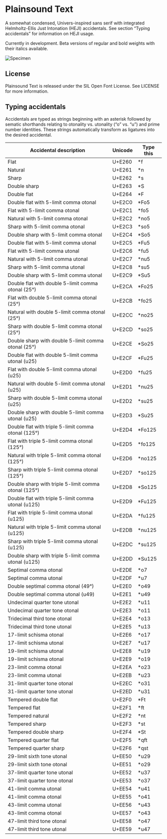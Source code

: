 # Plainsound Text

A somewhat condensed, Univers-inspired sans serif with integrated Helmholtz-Ellis Just Intonation (HEJI)
accidentals. See section “Typing accidentals” for information on HEJI usage.

Currently in development. Beta versions of regular and bold weights with their italics available. 

![Specimen](Testing/Specimen.png)

## License

Plainsound Text is released under the SIL Open Font License. See LICENSE for more information.

## Typing accidentals

Accidentals are typed as strings beginning with an asterisk followed by sematic shorthands
relating to otonality vs. utonality (“o” vs. “u”) and prime number identities. These strings
automatically transform as ligatures into the desired accidental.

| Accidental description                               | Unicode | Type this |
| ---------------------------------------------------- | ------- | --------- |
| Flat                                                 | U+E260  | \*f       |
| Natural                                              | U+E261  | \*n       |
| Sharp                                                | U+E262  | \*s       |
| Double sharp                                         | U+E263  | \*S       |
| Double flat                                          | U+E264  | \*F       |
| Double flat with 5-limit comma otonal                | U+E2C0  | \*Fo5     |
| Flat with 5-limit comma otonal                       | U+E2C1  | \*fo5     |
| Natural with 5-limit comma otonal                    | U+E2C2  | \*no5     |
| Sharp with 5-limit comma otonal                      | U+E2C3  | \*so5     |
| Double sharp with 5-limit comma otonal               | U+E2C4  | \*So5     |
| Double flat with 5-limit comma utonal                | U+E2C5  | \*Fu5     |
| Flat with 5-limit comma utonal                       | U+E2C6  | \*fu5     |
| Natural with 5-limit comma utonal                    | U+E2C7  | \*nu5     |
| Sharp with 5-limit comma utonal                      | U+E2C8  | \*su5     |
| Double sharp with 5-limit comma utonal               | U+E2C9  | \*Su5     |
| Double flat with double 5-limit comma otonal (25°)   | U+E2CA  | \*Fo25    |
| Flat with double 5-limit comma otonal (25°)          | U+E2CB  | \*fo25    |
| Natural with double 5-limit comma otonal (25°)       | U+E2CC  | \*no25    |
| Sharp with double 5-limit comma otonal (25°)         | U+E2CD  | \*so25    |
| Double sharp with double 5-limit comma otonal (25°)  | U+E2CE  | \*So25    |
| Double flat with double 5-limit comma utonal (u25)   | U+E2CF  | \*Fu25    |
| Flat with double 5-limit comma utonal (u25)          | U+E2D0  | \*fu25    |
| Natural with double 5-limit comma utonal (u25)       | U+E2D1  | \*nu25    |
| Sharp with double 5-limit comma utonal (u25)         | U+E2D2  | \*su25    |
| Double sharp with double 5-limit comma utonal (u25)  | U+E2D3  | \*Su25    |
| Double flat with triple 5-limit comma otonal (125°)  | U+E2D4  | \*Fo125   |
| Flat with triple 5-limit comma otonal (125°)         | U+E2D5  | \*fo125   |
| Natural with triple 5-limit comma otonal (125°)      | U+E2D6  | \*no125   |
| Sharp with triple 5-limit comma otonal (125°)        | U+E2D7  | \*so125   |
| Double sharp with triple 5-limit comma otonal (125°) | U+E2D8  | \*So125   |
| Double flat with triple 5-limit comma utonal (u125)  | U+E2D9  | \*Fu125   |
| Flat with triple 5-limit comma utonal (u125)         | U+E2DA  | \*fu125   |
| Natural with triple 5-limit comma utonal (u125)      | U+E2DB  | \*nu125   |
| Sharp with triple 5-limit comma utonal (u125)        | U+E2DC  | \*su125   |
| Double sharp with triple 5-limit comma utonal (u125) | U+E2DD  | \*Su125   |
| Septimal comma otonal                                | U+E2DE  | \*o7      |
| Septimal comma utonal                                | U+E2DF  | \*u7      |
| Double septimal comma otonal (49°)                   | U+E2E0  | \*o49     |
| Double septimal comma utonal (u49)                   | U+E2E1  | \*u49     |
| Undecimal quarter tone utonal                        | U+E2E2  | \*u11     |
| Undecimal quarter tone otonal                        | U+E2E3  | \*o11     |
| Tridecimal third tone otonal                         | U+E2E4  | \*o13     |
| Tridecimal third tone utonal                         | U+E2E5  | \*u13     |
| 17-limit schisma otonal                              | U+E2E6  | \*o17     |
| 17-limit schisma utonal                              | U+E2E7  | \*u17     |
| 19-limit schisma utonal                              | U+E2E8  | \*u19     |
| 19-limit schisma otonal                              | U+E2E9  | \*o19     |
| 23-limit comma otonal                                | U+E2EA  | \*o23     |
| 23-limit comma utonal                                | U+E2EB  | \*u23     |
| 31-limit quarter tone otonal                         | U+E2EC  | \*o31     |
| 31-limit quarter tone utonal                         | U+E2ED  | \*u31     |
| Tempered double flat                                 | U+E2F0  | \*Ft      |
| Tempered flat                                        | U+E2F1  | \*ft      |
| Tempered natural                                     | U+E2F2  | \*nt      |
| Tempered sharp                                       | U+E2F3  | \*st      |
| Tempered double sharp                                | U+E2F4  | \*St      |
| Tempered quarter flat                                | U+E2F5  | \*qft     |
| Tempered quarter sharp                               | U+E2F6  | \*qst     |
| 29-limit sixth tone utonal                           | U+EE50  | \*u29     |
| 29-limit sixth tone otonal                           | U+EE51  | \*o29     |
| 37-limit quarter tone utonal                         | U+EE52  | \*u37     |
| 37-limit quarter tone otonal                         | U+EE53  | \*o37     |
| 41-limit comma utonal                                | U+EE54  | \*u41     |
| 41-limit comma otonal                                | U+EE55  | \*o41     |
| 43-limit comma utonal                                | U+EE56  | \*u43     |
| 43-limit comma otonal                                | U+EE57  | \*o43     |
| 47-limit third tone otonal                           | U+EE58  | \*o47     |
| 47-limit third tone utonal                           | U+EE59  | \*u47     |
